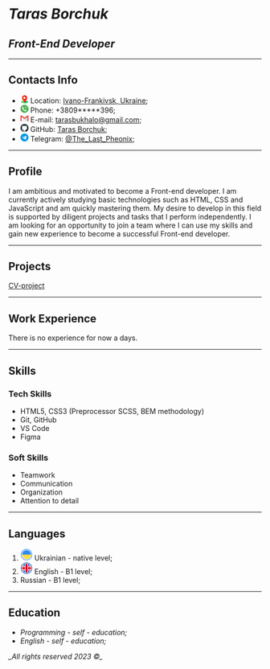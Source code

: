 # _*Taras Borchuk*_

## **_Front-End Developer_**

---

## Contacts Info

- ![Icon of position](./img/location16_16.png) Location: [Ivano-Frankivsk, Ukraine](https://goo.gl/maps/JaeMtNsopf8LJvAa6);
- ![Icon of mobile phone](./img/telephone16_16.png) Phone: +3809\*\*\*\*\*396\;
- ![Icon of gmail page](./img/gmail16x16.png) E-mail: <tarasbukhalo@gmail.com>;
- ![Icon of GitHub page](./img/git16_16.png) GitHub: [Taras Borchuk](https://github.com/TarasBorchuk/);
- ![Icon of Telegram app](./img/telegram16_16.png) Telegram: [@The_Last_Pheonix](https://t.me/The_Last_Pheonix/);

---

## Profile

I am ambitious and motivated to become a Front-end developer. I am currently actively studying basic technologies such as HTML, CSS and JavaScript and am quickly mastering them. My desire to develop in this field is supported by diligent projects and tasks that I perform independently. I am looking for an opportunity to join a team where I can use my skills and gain new experience to become a successful Front-end developer.

---

## Projects

[CV-project](https://github.com/TarasBorchuk/practice/blob/CV-V2/README.md)

---

## Work Experience

There is no experience for now a days.

---

## Skills

### Tech Skills

- HTML5, CSS3 (Preprocessor SCSS, BEM methodology)
- Git, GitHub
- VS Code
- Figma

### Soft Skills

- Teamwork
- Communication
- Organization
- Attention to detail

---

## Languages

1. ![Ukraine flag](./img/ukraine24_24.png) Ukrainian - native level;
1. ![United Kingdom flag](./img/united-kingdom24_24.png) English - B1 level;
1. Russian - B1 level;

---

## Education

- _Programming - self - education;_
- _English - self - education;_


 *\_All rights reserved 2023 &copy;\_*